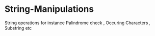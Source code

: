 # String-Manipulations
String operations for instance Palindrome check , Occuring Characters , Substring etc
